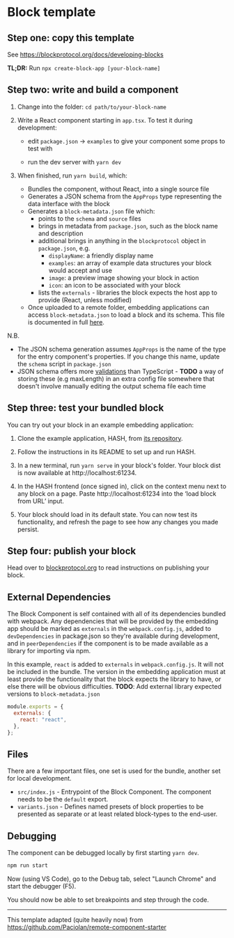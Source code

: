 # Block template

## Step one: copy this template

See https://blockprotocol.org/docs/developing-blocks

**TL;DR:** Run `npx create-block-app [your-block-name]`

## Step two: write and build a component

1.  Change into the folder: `cd path/to/your-block-name`

1.  Write a React component starting in `app.tsx`. To test it during development:

    - edit `package.json` → `examples` to give your component some props to test with

    - run the dev server with `yarn dev`

1.  When finished, run `yarn build`, which:

    - Bundles the component, without React, into a single source file
    - Generates a JSON schema from the `AppProps` type representing the data interface with the block
    - Generates a `block-metadata.json` file which:
      - points to the `schema` and `source` files
      - brings in metadata from `package.json`, such as the block name and description
      - additional brings in anything in the `blockprotocol` object in `package.json`, e.g.
        - `displayName`: a friendly display name
        - `examples`: an array of example data structures your block would accept and use
        - `image`: a preview image showing your block in action
        - `icon`: an icon to be associated with your block
      - lists the `externals` - libraries the block expects the host app to provide (React, unless modified)
    - Once uploaded to a remote folder, embedding applications can access `block-metadata.json` to load a block and its schema. This file is documented in full [here](https://blockprotocol.org/spec/block-types).

N.B.

- The JSON schema generation assumes `AppProps` is the name of the type for the entry component's properties. If you change this name, update the `schema` script in `package.json`
- JSON schema offers more [validations](https://json-schema.org/draft/2019-09/json-schema-validation.html) than TypeScript - **TODO** a way of storing these (e.g maxLength) in an extra config file somewhere that doesn't involve manually editing the output schema file each time

## Step three: test your bundled block

You can try out your block in an example embedding application:

1.  Clone the example application, HASH, from [its repository](https://github.com/hashintel/hash/tree/main/packages/hash).

1.  Follow the instructions in its README to set up and run HASH.

1.  In a new terminal, run `yarn serve` in your block's folder. Your block dist is now available at http://localhost:61234.

1.  In the HASH frontend (once signed in), click on the context menu next to any block on a page. Paste http://localhost:61234 into the ‘load block from URL’ input.

1.  Your block should load in its default state. You can now test its functionality, and refresh the page to see how any changes you made persist.

## Step four: publish your block

Head over to [blockprotocol.org](https://blockprotocol.org/docs/developing-blocks#publish) to read instructions on publishing your block.

## External Dependencies

The Block Component is self contained with all of its dependencies bundled with webpack. Any dependencies that will be provided by the embedding app should be marked as `externals` in the `webpack.config.js`, added to `devDependencies` in package.json so they're available during development, and in `peerDependencies` if the component is to be made available as a library for importing via npm.

In this example, `react` is added to `externals` in `webpack.config.js`. It will not be included in the bundle. The version in the embedding application must at least provide the functionality that the block expects the library to have, or else there will be obvious difficulties. **TODO**: Add external library expected versions to `block-metadata.json`

```javascript
module.exports = {
  externals: {
    react: "react",
  },
};
```

## Files

There are a few important files, one set is used for the bundle, another set for local development.

- `src/index.js` - Entrypoint of the Block Component. The component needs to be the `default` export.
- `variants.json` - Defines named presets of block properties to be presented as
  separate or at least related block-types to the end-user.

## Debugging

The component can be debugged locally by first starting `yarn dev`.

```sh
npm run start
```

Now (using VS Code), go to the Debug tab, select "Launch Chrome" and start the debugger (F5).

You should now be able to set breakpoints and step through the code.

---

This template adapted (quite heavily now) from https://github.com/Paciolan/remote-component-starter
